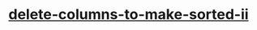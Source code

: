 # [delete-columns-to-make-sorted-ii](https://leetcode-cn.com/problems/delete-columns-to-make-sorted-ii)
